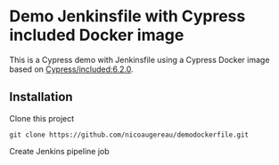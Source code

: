 # Demo Jenkinsfile with Cypress included Docker image

This is a Cypress demo with Jenkinsfile using a Cypress Docker image based on [Cypress/included:6.2.0](https://github.com/cypress-io/cypress-docker-images).


## Installation

Clone this project

    git clone https://github.com/nicoaugereau/demodockerfile.git


Create Jenkins pipeline job
